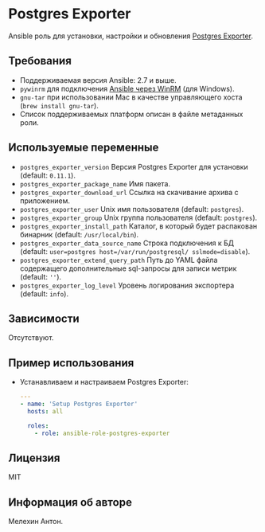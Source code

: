 Postgres Exporter
=================

Ansible роль для установки, настройки и обновления [Postgres Exporter](https://github.com/prometheus-community/postgres_exporter).

Требования
----------

- Поддерживаемая версия Ansible: 2.7 и выше.
- `pywinrm` для подключения [Ansible через WinRM](https://docs.ansible.com/ansible/latest/user_guide/windows_winrm.html) (для Windows).
- `gnu-tar` при использовании Mac в качестве управляющего хоста (`brew install gnu-tar`).
- Список поддерживаемых платформ описан в файле метаданных роли.

Используемые переменные
-----------------------

- `postgres_exporter_version` Версия Postgres Exporter для установки (default: `0.11.1`).
- `postgres_exporter_package_name` Имя пакета.
- `postgres_exporter_download_url` Ссылка на скачивание архива с приложением.
- `postgres_exporter_user` Unix имя пользователя (default: `postgres`).
- `postgres_exporter_group` Unix группа пользователя (default: `postgres`).
- `postgres_exporter_install_path` Каталог, в который будет распакован бинарник (default: `/usr/local/bin`).
- `postgres_exporter_data_source_name` Строка подключения к БД (default: `user=postgres host=/var/run/postgresql/ sslmode=disable`).
- `postgres_exporter_extend_query_path` Путь до YAML файла содержащего дополнительные sql-запросы для записи метрик (default: `''`).
- `postgres_exporter_log_level` Уровень логирования экспортера (default: `info`).

Зависимости
-----------

Отсутствуют.

Пример использования
--------------------

- Устанавливаем и настраиваем Postgres Exporter:

  ```yaml
  ---
  - name: 'Setup Postgres Exporter'
    hosts: all

    roles:
      - role: ansible-role-postgres-exporter
  ```

Лицензия
--------

MIT

Информация об авторе
--------------------

Мелехин Антон.
